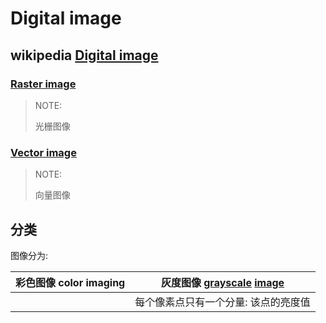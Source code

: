 # Digital image



## wikipedia [Digital image](https://en.wikipedia.org/wiki/Digital_image)

### [Raster image](https://en.wikipedia.org/wiki/Raster_image)

> NOTE:
>
> 光栅图像

### [Vector image](https://en.wikipedia.org/wiki/Vector_image) 

> NOTE:
>
> 向量图像



## 分类

图像分为:

| 彩色图像 color imaging | 灰度图像 [**grayscale**](https://en.wikipedia.org/wiki/Grayscale) [image](https://en.wikipedia.org/wiki/Image) |
| ---------------------- | ------------------------------------------------------------ |
|                        | 每个像素点只有一个分量: 该点的亮度值                         |

